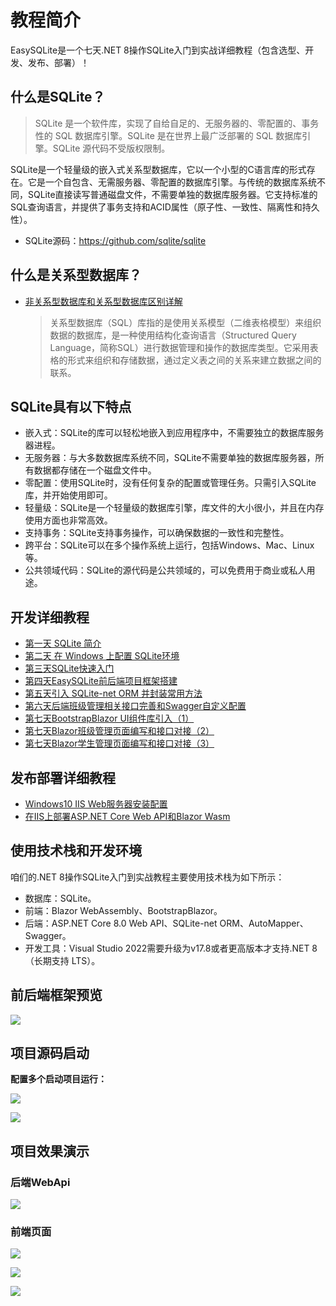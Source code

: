 # 教程简介

EasySQLite是一个七天.NET 8操作SQLite入门到实战详细教程（包含选型、开发、发布、部署）！

## 什么是SQLite？

> SQLite 是一个软件库，实现了自给自足的、无服务器的、零配置的、事务性的 SQL 数据库引擎。SQLite 是在世界上最广泛部署的 SQL 数据库引擎。SQLite 源代码不受版权限制。

SQLite是一个轻量级的嵌入式关系型数据库，它以一个小型的C语言库的形式存在。它是一个自包含、无需服务器、零配置的数据库引擎。与传统的数据库系统不同，SQLite直接读写普通磁盘文件，不需要单独的数据库服务器。它支持标准的SQL查询语言，并提供了事务支持和ACID属性（原子性、一致性、隔离性和持久性）。

- SQLite源码：https://github.com/sqlite/sqlite

## 什么是关系型数据库？

- [非关系型数据库和关系型数据库区别详解](https://mp.weixin.qq.com/s/EL3KvDii2_Z8E5Ji0xQ_8Q)
  
  > 关系型数据库（SQL）库指的是使用关系模型（二维表格模型）来组织数据的数据库，是一种使用结构化查询语言（Structured Query Language，简称SQL）进行数据管理和操作的数据库类型。它采用表格的形式来组织和存储数据，通过定义表之间的关系来建立数据之间的联系。

## SQLite具有以下特点

- 嵌入式：SQLite的库可以轻松地嵌入到应用程序中，不需要独立的数据库服务器进程。
- 无服务器：与大多数数据库系统不同，SQLite不需要单独的数据库服务器，所有数据都存储在一个磁盘文件中。
- 零配置：使用SQLite时，没有任何复杂的配置或管理任务。只需引入SQLite库，并开始使用即可。
- 轻量级：SQLite是一个轻量级的数据库引擎，库文件的大小很小，并且在内存使用方面也非常高效。
- 支持事务：SQLite支持事务操作，可以确保数据的一致性和完整性。
- 跨平台：SQLite可以在多个操作系统上运行，包括Windows、Mac、Linux等。
- 公共领域代码：SQLite的源代码是公共领域的，可以免费用于商业或私人用途。

## 开发详细教程
- [第一天 SQLite 简介](https://mp.weixin.qq.com/s/wCKjqDv2hpvsu-01meSMNA)
- [第二天 在 Windows 上配置 SQLite环境](https://mp.weixin.qq.com/s/fbsLOfE1gQLG3OPpz3UZMA)
- [第三天SQLite快速入门](https://mp.weixin.qq.com/s/wgMDqIdaQsMfOuiLl07ggw)
- [第四天EasySQLite前后端项目框架搭建](https://mp.weixin.qq.com/s/RTqRsTrzn7LdTBcMmBtkVw)
- [第五天引入 SQLite-net ORM 并封装常用方法](https://mp.weixin.qq.com/s/RIT7HnPlrLg5KFtJ6a_Biw)
- [第六天后端班级管理相关接口完善和Swagger自定义配置](https://mp.weixin.qq.com/s/dI6tb7WtOyB6p1iqYraH5g)
- [第七天BootstrapBlazor UI组件库引入（1）](https://mp.weixin.qq.com/s/UIeKSqym8ibLRvDwra8aww)
- [第七天Blazor班级管理页面编写和接口对接（2）](https://mp.weixin.qq.com/s/lpXu5Hx_3F7nf970iBo-5A)
- [第七天Blazor学生管理页面编写和接口对接（3）](https://mp.weixin.qq.com/s/9a6y8Lw1kGSjfddLQhQRoQ)

## 发布部署详细教程
- [Windows10 IIS Web服务器安装配置](https://mp.weixin.qq.com/s/oaqypmpHOTLA9_5sF6-W7Q)
- [在IIS上部署ASP.NET Core Web API和Blazor Wasm](https://mp.weixin.qq.com/s/MfScgBu0QMRT3D5aIT5A3w)

## 使用技术栈和开发环境

咱们的.NET 8操作SQLite入门到实战教程主要使用技术栈为如下所示：
- 数据库：SQLite。
- 前端：Blazor WebAssembly、BootstrapBlazor。
- 后端：ASP.NET Core 8.0 Web API、SQLite-net ORM、AutoMapper、Swagger。
- 开发工具：Visual Studio 2022需要升级为v17.8或者更高版本才支持.NET 8（长期支持 LTS）。

## 前后端框架预览
![](https://files.mdnice.com/user/16275/7f108a02-e748-48f8-80a3-24769a1db8cb.png)

## 项目源码启动

**配置多个启动项目运行：**

![](https://files.mdnice.com/user/16275/d79b51ae-1108-47f9-bb3c-5228b21b6192.png)


![](https://files.mdnice.com/user/16275/75d08d16-bf98-4f35-9999-7682b2649008.png)


## 项目效果演示
### 后端WebApi

![](https://files.mdnice.com/user/16275/f7b92eb0-774f-403f-b257-65f51b0a173b.png)


### 前端页面

![](https://files.mdnice.com/user/16275/b0b5be3e-33cc-4acc-af5d-fac9d074e5cd.png)

![](https://files.mdnice.com/user/16275/f91e3ef3-7d62-4c89-b71a-b527c0181762.png)

![](https://files.mdnice.com/user/16275/265e08bc-124e-423e-8208-63a2ec3ad7c6.png)

